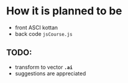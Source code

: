 # How it is planned to be
- front ASCI kottan
- back code `jsCourse.js`

## TODO:
- transform to vector **`.ai`**
- suggestions are appreciated
